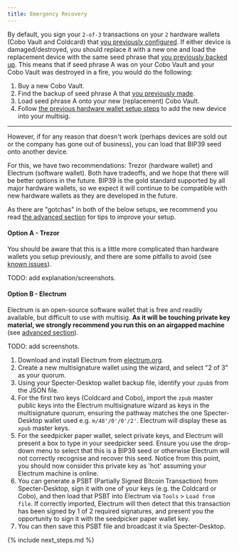 ```yaml
---
title: Emergency Recovery
---
```


By default, you sign your `2-of-3` transactions on your `2` hardware wallets (Cobo Vault and Coldcard) that [you previously configured](/setup-wallets/).
If either device is damaged/destroyed, you should replace it with a new one and load the replacement device with the same seed phrase that [you previously backed up](/backup-wallet/seeds).
This means that if seed phrase A was on your Cobo Vault and your Cobo Vault was destroyed in a fire, you would do the following:

1. Buy a new Cobo Vault.
1. Find the backup of seed phrase A that [you previously made](/backup-wallet/seeds).
1. Load seed phrase A onto your new (replacement) Cobo Vault.
1. Follow [the previous hardware wallet setup steps](/setup-wallets/) to add the new device into your multisig.

---

However, if for any reason that doesn't work (perhaps devices are sold out or the company has gone out of business), you can load that BIP39 seed onto another device.

For this, we have two recommendations: Trezor (hardware wallet) and Electrum (software wallet).
Both have tradeoffs, and we hope that there will be better options in the future.
BIP39 is the gold standard supported by all major hardware wallets, so we expect it will continue to be compatible with new hardware wallets as they are developed in the future.

As there are "gotchas" in both of the below setups, we recommend you read [the advanced section](advanced) for tips to improve your setup.

#### Option A - Trezor
You should be aware that this is a little more complicated than hardware wallets you setup previously, and there are some pitfalls to avoid (see [known issues](/known-issues/hardware/trezor)).

TODO: add explanation/screenshots.

#### Option B - Electrum
Electrum is an open-source software wallet that is free and readily available, but difficult to use with multisig.
**As it will be touching private key material, we strongly recommend you run this on an airgapped machine** (see [advanced section](advanced)).

TODO: add screenshots.

1. Download and install Electrum from [electrum.org](https://electrum.org/).
1. Create a new multisignature wallet using the wizard, and select "2 of 3" as your quorum.
1. Using your Specter-Desktop wallet backup file, identify your `zpub`s from the JSON file.
1. For the first two keys (Coldcard and Cobo), import the `zpub` master public keys into the Electrum multisignature wizard as keys in the multisignature quorum, ensuring the pathway matches the one Specter-Desktop wallet used e.g. `m/48'/0'/0'/2'`.
Electrum will display these as `xpub` master keys.
1. For the seedpicker paper wallet, select private keys, and Electrum will present a box to type in your seedpicker seed.
Ensure you use the drop-down menu to select that this is a BIP39 seed or otherwise Electrum will not correctly recognise and recover this seed.
Notice from this point, you should now consider this private key as 'hot' assuming your Electrum machine is online.
1. You can generate a PSBT (Partially Signed Bitcoin Transaction) from Specter-Desktop, sign it with one of your keys (e.g. the Coldcard or Cobo), and then load that PSBT into Electrum via `Tools` > `Load from file`.
If correctly imported, Electrum will then detect that this transaction has been signed by 1 of 2 required signatures, and present you the opportunity to sign it with the seedpicker paper wallet key. 
1. You can then save this PSBT file and broadcast it via Specter-Desktop. 

{% include next_steps.md %}

